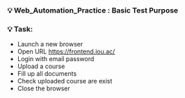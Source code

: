 ### 💡 Web_Automation_Practice : Basic Test Purpose

### 💡 Task:

- Launch a new browser
- Open URL https://frontend.iou.ac/
- Login with email password
- Upload a course
- Fill up all documents
- Check uploaded course are exist
- Close the browser
